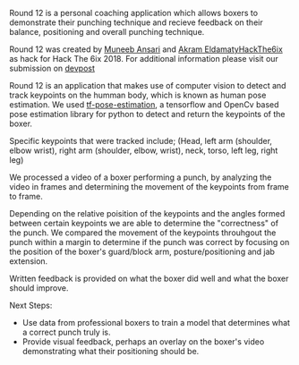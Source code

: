Round 12 is a personal coaching application which allows boxers to demonstrate their punching technique and recieve feedback on their balance, positioning and overall punching technique.

Round 12 was created by [Muneeb Ansari](https://github.com/MuneebAnsari) and [Akram EldamatyHackThe6ix](https://github.com/AkramEld) as hack for Hack The 6ix 2018. For additional information please visit our submission on [devpost](https://devpost.com/software/hackthe6ix-g28jop)

Round 12 is an application that makes use of computer vision to detect and track keypoints on the humman body, which is known as human pose estimation. We used [tf-pose-estimation](https://github.com/ildoonet/tf-pose-estimation), a tensorflow and OpenCv based pose estimation library for python to detect and return the keypoints of the boxer.

Specific keypoints that were tracked include; (Head, left arm (shoulder, elbow wrist), right arm (shoulder, elbow, wrist), neck, torso, left leg, right leg)

We processed a video of a boxer performing a punch, by analyzing the video in frames and determining the movement of the keypoints from frame to frame.

Depending on the relative poisition of the keypoints and the angles formed between certain keypoints we are able to determine the "correctness" of the punch. We compared the movement of the keypoints throuhgout the punch within a margin to determine if the punch was correct by focusing on the position of the boxer's guard/block arm, posture/positioning and jab extension.

Written feedback is provided on what the boxer did well and what the boxer should improve.


Next Steps: 
- Use data from professional boxers to train a model that determines what a correct punch truly is.
- Provide visual feedback, perhaps an overlay on the boxer's video demonstrating what their positioning should be.
